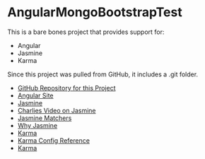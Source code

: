 AngularMongoBootstrapTest
=========================
This is a bare bones project that provides support for:

- Angular
- Jasmine
- Karma

Since this project was pulled from GitHub, it includes a .git folder.

- [GitHub Repository for this Project](https://github.com/charliecalvert/AngularKarma)
- [Angular Site](http://www.angularjs.org/)
- [Jasmine](http://pivotal.github.io/jasmine/)
- [Charlies Video on Jasmine](http://youtu.be/W1p6T_KXLyI)
- [Jasmine Matchers](https://github.com/JamieMason/Jasmine-Matchers)
- [Why Jasmine](https://github.com/pivotal/jasmine/wiki/Background)
- [Karma](http://karma-runner.github.io/0.10/index.html)
- [Karma Config Reference](http://karma-runner.github.io/0.8/config/configuration-file.html)
- [Karma](https://github.com/karma-runner)

